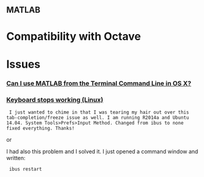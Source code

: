 MATLAB
---

# Compatibility with Octave



# Issues
### [Can I use MATLAB from the Terminal Command Line in OS X?](https://uk.mathworks.com/matlabcentral/answers/16407-can-i-use-matlab-from-the-terminal-command-line-in-os-x)


### [Keyboard stops working (Linux)](https://uk.mathworks.com/matlabcentral/newsreader/view_thread/290037)

```
 I just wanted to chime in that I was tearing my hair out over this tab-completion/freeze issue as well. I am running R2014a and Ubuntu 14.04. System Tools>Prefs>Input Method. Changed from ibus to none fixed everything. Thanks!
```
or

 I had also this problem and I solved it. I just opened a command window and written:
```
 ibus restart
```
